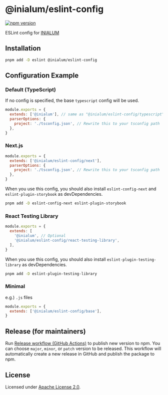 # @inialum/eslint-config

[![npm version](https://badge.fury.io/js/@inialum%2Feslint-config.svg)](https://www.npmjs.com/package/@inialum/eslint-config)

ESLint config for [INIALUM](https://inialum.org)

## Installation

```bash
pnpm add -D eslint @inialum/eslint-config
```

## Configuration Example

### Default (TypeScript)

If no config is specified, the base `typescript` config will be used.

```js
module.exports = {
  extends: ['@inialum'], // same as "@inialum/eslint-config/typescript"
  parserOptions: {
    project: './tsconfig.json', // Rewrite this to your tsconfig path
  },
}
```

### Next.js

```js
module.exports = {
  extends: ['@inialum/eslint-config/next'],
  parserOptions: {
    project: './tsconfig.json', // Rewrite this to your tsconfig path
  },
}
```

When you use this config, you should also install `eslint-config-next` and `eslint-plugin-storybook` as devDependencies.

```bash
pnpm add -D eslint-config-next eslint-plugin-storybook
```

### React Testing Library

```js
module.exports = {
  extends: [
    '@inialum', // Optional
    '@inialum/eslint-config/react-testing-library',
  ],
}
```

When you use this config, you should also install `eslint-plugin-testing-library` as devDependencies.

```bash
pnpm add -D eslint-plugin-testing-library
```

### Minimal

e.g.) `.js` files

```js
module.exports = {
  extends: ['@inialum/eslint-config/base'],
}
```

## Release (for maintainers)

Run [Release workflow (GitHub Actions)](https://github.com/inialum/eslint-config/actions/workflows/release.yml) to publish new version to npm.
You can choose `major`, `minor`, or `patch` version to be released.
This workflow will automatically create a new release in GitHub and publish the package to npm.

## License

Licensed under [Apache License 2.0](LICENSE).
